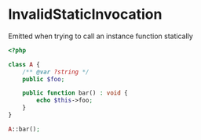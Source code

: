 # InvalidStaticInvocation

Emitted when trying to call an instance function statically

```php
<?php

class A {
    /** @var ?string */
    public $foo;

    public function bar() : void {
        echo $this->foo;
    }
}

A::bar();
```
